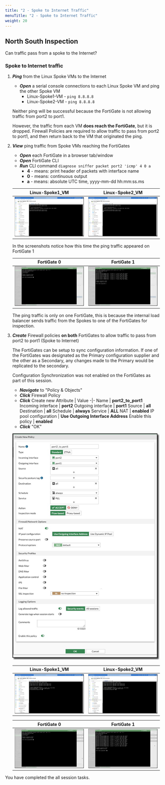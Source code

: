 ```yaml
---
title: "2 - Spoke to Internet Traffic"
menuTitle: "2 - Spoke to Internet Traffic"
weight: 20
---
```


## North South Inspection

Can traffic pass from a spoke to the Internet?

### Spoke to Internet traffic

1. ***Ping*** from the Linux Spoke VMs to the Internet

    - ***Open*** a serial console connections to each Linux Spoke VM and ping the other Spoke VM
        - Linux-Spoke1-VM - `ping 8.8.8.8`
        - Linux-Spoke2-VM - `ping 8.8.8.8`

    Neither ping will be successful because the FortiGate is not allowing traffic from port2 to port1.

    However, the traffic from each VM **does reach the FortiGate**, but it is dropped. Firewall Policies are required to allow traffic to pass from port2 to port1, and then return back to the VM that originated the ping.

1. ***View*** ping traffic from Spoke VMs reaching the FortiGates

    - ***Open*** each FortiGate in a browser tab/window
    - ***Open*** FortiGate CLI
    - ***Run*** CLI command `diagnose sniffer packet port2 'icmp' 4 0 a`
      - **4** - means: print header of packets with interface name
      - **0** - means: continuous output
      - **a** - means: absolute UTC time, yyyy-mm-dd hh:mm:ss.ms

    Linux-Spoke1_VM | Linux-Spoke2_VM
    :-:|:-:
    ![northsouthping1](../images/northsouthping1.jpg) | ![northsouthping2](../images/northsouthping2.jpg)

    In the screenshots notice how this time the ping traffic appeared on FortiGate 1

    FortiGate 0 | FortiGate 1
    :-:|:-:
    ![fgtpingdiag5](../images/fgtpingdiag5.jpg) | ![fgtpingdiag6](../images/fgtpingdiag6.jpg)

    The ping traffic is only on one FortiGate, this is because the internal load balancer sends traffic from the Spokes to one of the FortiGates for inspection.

1. ***Create*** Firewall policies **on both** FortiGates to allow traffic to pass from port2 to port1 (Spoke to Internet)

    The FortiGates can be setup to sync configuration information. If one of the FortiGates was designated as the Primary configuration supplier and the other as a Secondary, any changes made to the Primary would be replicated to the secondary.

    Configuration Synchronization was not enabled on the FortiGates as part of this session.

    - ***Navigate*** to "Policy & Objects"
    - ***Click*** Firewall Policy
    - ***Click*** Create new
        Attribute | Value
        -|-
        Name | **port2_to_port1**
        Incoming interface | **port2**
        Outgoing interface | **port1**
        Source | **all**
        Destination | **all**
        Schedule | **always**
        Service | **ALL**
        NAT | **enabled**
        IP pool configuration | **Use Outgoing Interface Address**
        Enable this policy | **enabled**
    - ***Click*** "OK"

    ![firewall2](../images/firewall2.jpg)

    Linux-Spoke1_VM | Linux-Spoke2_VM
    :-:|:-:
    ![northsouthping3](../images/northsouthping3.jpg) | ![northsouthping4](../images/northsouthping4.jpg)

    FortiGate 0 | FortiGate 1
    :-:|:-:
    ![fgtpingdiag7](../images/fgtpingdiag7.jpg) | ![fgtpingdiag8](../images/fgtpingdiag8.jpg)

You have completed the all session tasks.
